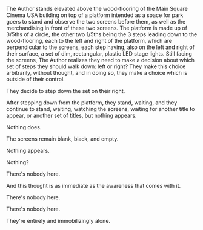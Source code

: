 The Author stands elevated above the wood-flooring of the Main Square Cinema USA building on top of a platform intended as a space for park goers to stand and observe the two screens before them, as well as the merchandising in front of these two screens. The platform is made up of 3/5ths of a circle, the other two 1/5ths being the 3 steps leading down to the wood-flooring, each to the left and right of the platform, which are perpendicular to the screens, each step having, also on the left and right of their surface, a set of dim, rectangular, plastic LED stage lights. Still facing the screens, The Author realizes they need to make a decision about which set of steps they should walk down: left or right? They make this choice arbitrarily, without thought, and in doing so, they make a choice which is outside of their control.

They decide to step down the set on their right.

After stepping down from the platform, they stand, waiting, and they continue to stand, waiting, watching the screens, waiting for another title to appear, or another set of titles, but nothing appears.

Nothing does.

The screens remain blank, black, and empty.

Nothing appears.

Nothing?

There's nobody here.

And this thought is as immediate as the awareness that comes with it.

There's nobody here.

There's nobody here.

They're entirely and immobilizingly alone.